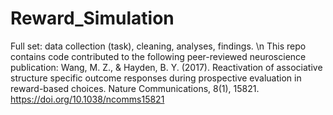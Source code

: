 # Reward_Simulation
Full set: data collection (task), cleaning, analyses, findings. \n
This repo contains code contributed to the following peer-reviewed neuroscience publication:
Wang, M. Z., & Hayden, B. Y. (2017). Reactivation of associative structure specific outcome responses during prospective evaluation in reward-based choices. Nature Communications, 8(1), 15821. https://doi.org/10.1038/ncomms15821
